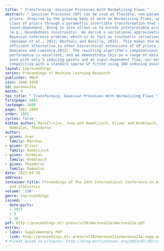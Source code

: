 ```yaml
---
title: " Transforming  Gaussian Processes With Normalizing Flows "
abstract: " Gaussian Processes (GP) can be used as flexible, non-parametric function
  priors. Inspired by the growing body of work on Normalizing Flows, we enlarge this
  class of priors through a parametric invertible transformation that can be made
  input-dependent. Doing so also allows us to encode interpretable prior knowledge
  (e.g., boundedness constraints). We derive a variational approximation to the resulting
  Bayesian inference problem, which is as fast as stochastic variational GP regression
  (Hensman et al., 2013; Dezfouli and Bonilla, 2015). This makes the model a computationally
  efficient alternative to other hierarchical extensions of GP priors (Lázaro-Gredilla,2012;
  Damianou and Lawrence,2013). The resulting algorithm’s computational and inferential
  performance is excellent, and we demonstrate this on a range of data sets. For example,
  even with only 5 inducing points and an input-dependent flow, our method is consistently
  competitive with a standard sparse GP fitted using 100 inducing points. "
layout: inproceedings
series: Proceedings of Machine Learning Research
publisher: PMLR
issn: 2640-3498
id: maronas21a
month: 0
tex_title: " Transforming  Gaussian Processes With Normalizing Flows "
firstpage: 1081
lastpage: 1089
page: 1081-1089
order: 1081
cycles: false
bibtex_author: Maro{\~n}as, Juan and Hamelijnck, Oliver and Knoblauch, Jeremias and
  Damoulas, Theodoros
author:
- given: Juan
  family: Maroñas
- given: Oliver
  family: Hamelijnck
- given: Jeremias
  family: Knoblauch
- given: Theodoros
  family: Damoulas
date: 2021-03-18
address:
container-title: Proceedings of The 24th International Conference on Artificial Intelligence
  and Statistics
volume: '130'
genre: inproceedings
issued:
  date-parts:
  - 2021
  - 3
  - 18
pdf: http://proceedings.mlr.press/v130/maronas21a/maronas21a.pdf
extras:
- label: Supplementary PDF
  link: http://proceedings.mlr.press/v130/maronas21a/maronas21a-supp.pdf
# Format based on citeproc: http://blog.martinfenner.org/2013/07/30/citeproc-yaml-for-bibliographies/
---
```

